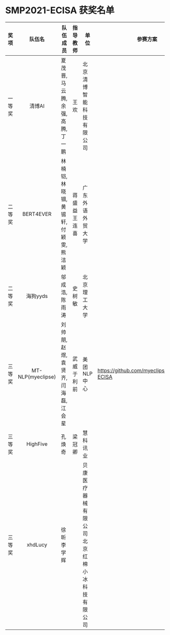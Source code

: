 # SMP2021-ECISA 获奖名单



| 奖项   |      队伍名       | 队伍成员                           |     指导教师     | 单位                                             | 参赛方案                                   |
| :----- | :---------------: | ---------------------------------- | :--------------: | ------------------------------------------------ | ------------------------------------------ |
| 一等奖 |      清博AI       | 夏茂晋,马云腾,余强,高腾,丁一鹏     |       王欢       | 北京清博智能科技有限公司                         |                                            |
| 二等奖 |     BERT4EVER     | 林楠铠,林晓钿,黄锡轩,付颖雯,熊洁颖 | 蒋盛益<br>王连喜 | 广东外语外贸大学                                 |                                            |
| 二等奖 |     海狗yyds      | 邬成浩,陈雨涛                      |      史树敏      | 北京理工大学                                     |                                            |
| 三等奖 | MT-NLP(myeclipse) | 刘帅朋,赵煜,袁贤齐,闫海磊,江会星   | 武威<br/>于利前  | 美团NLP中心                                      | https://github.com/myeclipse/SMP2021-ECISA |
| 三等奖 |     HighFive      | 孔焕奇                             |      梁冠卿      | 慧科讯业                                         |                                            |
| 三等奖 |      xhdLucy      | 徐昕<br>李学辉                     |                  | 贝康医疗器械有限公司<br>北京红棉小冰科技有限公司 |                                            |

